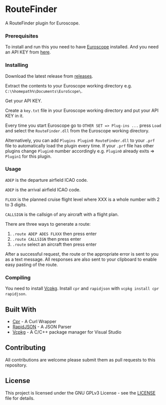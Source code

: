 # RouteFinder

A RouteFinder plugin for Euroscope.

### Prerequisites

To install and run this you need to have [Euroscope](https://www.euroscope.hu/) installed. And you need an API KEY from [here](https://routefinder-61e37.web.app/).

### Installing

Download the latest release from [releases](https://github.com/Huijaaja42/routefinder/releases/latest).

Extract the contents to your Euroscope working directory e.g. `C:\%homepath%\Documents\EuroScope\`.

Get your API KEY.

Create a `key.txt` file in your Euroscope working directory and put your API KEY in it.

Every time you start Euroscope go to  `OTHER SET => Plug-ins ...` press `Load` and select the `RouteFinder.dll` from the Euroscope working directory.

Alternatively, you can add `Plugins	Plugin0	RouteFinder.dll` to your `.prf` file to automatically load the plugin every time. If your `.prf` file has other plugins change `Plugin0` number accordingly e.g. `Plugin0` already exits => `Plugin1` for this plugin.

### Usage

`ADEP` is the departure airfield ICAO code.

`ADEP` is the arrival airfield ICAO code.

`FLXXX` is the planned cruise flight level where XXX is a whole number with 2 to 3 digits.

`CALLSIGN` is the callsign of any aircraft with a flight plan.

There are three ways to generate a route:

1. `.route ADEP ADES FLXXX` then press enter
2. `.route CALLSIGN` then press enter
3. `.route` select an aircraft then press enter

After a successful request, the route or the appropriate error is sent to you as a text message. All responses are also sent to your clipboard to enable easy pasting of the route.

### Compiling

You need to install [Vcpkg](https://github.com/microsoft/vcpkg). Install `cpr` and `rapidjson`  with `vcpkg install cpr rapidjson`.

## Built With

* [Cpr](https://whoshuu.github.io/cpr/) - A Curl Wrapper
* [RapidJSON](http://rapidjson.org/) - A JSON Parser
* [Vcpkg](https://github.com/microsoft/vcpkg) - A C/C++ package manager for Visual Studio

## Contributing

All contributions are welcome please submit them as pull requests to this repository.

## License

This project is licensed under the GNU GPLv3 License - see the [LICENSE](LICENSE) file for details.
